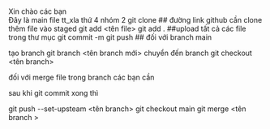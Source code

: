 <br>Xin chào các bạn </br>
Đây là main file tt_xla thứ 4 nhóm 2
git clone <repo> ## đường link github cần clone  
thêm file vào staged 
git add <tên file>
git add .      ##upload tất cả các file trong thư mục 
git commit -m  <message>
git push  ## đối với branch main 

tạo branch 
git branch <tên branch mới>
chuyển đến branch 
git checkout <tên branch>

đối với merge file trong branch các bạn cần 

sau khi git commit xong thì

git push --set-upsteam <tên branch>
git checkout main 
git merge <tên branch >
